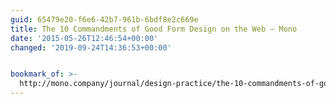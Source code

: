 ```yaml
---
guid: 65479e20-f6e6-42b7-961b-6bdf8e2c669e
title: The 10 Commandments of Good Form Design on the Web – Mono
date: '2015-05-26T12:46:54+00:00'
changed: '2019-09-24T14:36:53+00:00'


bookmark_of: >-
  http://mono.company/journal/design-practice/the-10-commandments-of-good-form-design-on-the-web/
---
```




